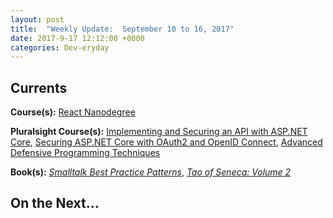 ```yaml
---
layout: post
title:  "Weekly Update:  September 10 to 16, 2017"
date: 2017-9-17 12:12:00 +0000
categories: Dev-eryday
---
```



Currents
--------
**Course(s):** [React Nanodegree][rnd]

**Pluralsight Course(s):** [Implementing and Securing an API with ASP.NET Core][core], [Securing ASP.NET Core with OAuth2 and OpenID Connect][secure], [Advanced Defensive Programming Techniques][adp]

**Book(s):** *[Smalltalk Best Practice Patterns][sbp]*, *[Tao of Seneca: Volume 2][tao]*

On the Next...
--------


[core]: https://app.pluralsight.com/library/courses/aspdotnetcore-implementing-securing-api/table-of-contents
[sbp]: https://www.amazon.com/Smalltalk-Best-Practice-Patterns-Kent/dp/013476904X
[rnd]: https://www.udacity.com/course/react-nanodegree--nd019
[tao]: https://tim.blog/2017/07/06/tao-of-seneca/
[secure]: https://app.pluralsight.com/library/courses/asp-dotnet-core-oauth2-openid-connect-securing/table-of-contents
[hack]: https://app.pluralsight.com/library/courses/hacking-authentication-web-app/table-of-contents
[read]: https://github.com/jpniederer/readable
[adp]: https://app.pluralsight.com/library/courses/advanced-defensive-programming-techniques/table-of-contents